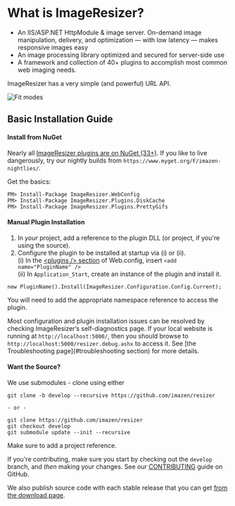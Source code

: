 
# What is ImageResizer?

* An IIS/ASP.NET HttpModule & image server. On-demand image manipulation, delivery, and optimization &mdash; with low latency &mdash; makes responsive images easy
* An image processing library optimized and secured for server-side use
* A framework and collection of 40+ plugins to accomplish most common web imaging needs. 

ImageResizer has a very simple (and powerful) URL API.

![Fit modes](http://z.zr.io/rw/diagrams/resizing-modes.png)

## Basic Installation Guide

#### Install from NuGet

Nearly all [ImageResizer plugins are on NuGet (33+)](https://www.nuget.org/packages?q=nathanaeljones). If you like to live dangerously, try our nightly builds from `https://www.myget.org/F/imazen-nightlies/`.

Get the basics:

```
PM> Install-Package ImageResizer.WebConfig
PM> Install-Package ImageResizer.Plugins.DiskCache
PM> Install-Package ImageResizer.Plugins.PrettyGifs
```

#### Manual Plugin Installation

1. In *your* project, add a reference to the plugin DLL (or project, if you're using the source).
2. Configure the plugin to be installed at startup via (i) or (ii).  
   (i)  In the [&lt;plugins /> section](#config_reference) of Web.config, insert `<add name="PluginName" />`  
   (ii)  In `Application_Start`, create an instance of the plugin and install it.

```
new PluginName().Install(ImageResizer.Configuration.Config.Current);
```

You will need to add the appropriate namespace reference to access the plugin.

Most configuration and plugin installation issues can be resolved by checking ImageResizer’s self-diagnostics page. If your local website is running at `http://localhost:5000/`, then you should browse to `http://localhost:5000/resizer.debug.ashx` to access it. See [the Troubleshooting page](#troubleshooting section) for more details. 

<a name="reference"></a>


#### Want the Source?

We use submodules - clone using either 

```
git clone -b develop --recursive https://github.com/imazen/resizer

- or -

git clone https://github.com/imazen/resizer
git checkout develop
git submodule update --init --recursive

```

Make sure to add a project reference. 

If you're contributing, make sure you start by checking out the `develop` branch, and *then* making your changes. See our  [CONTRIBUTING](https://github.com/imazen/resizer/blob/develop/CONTRIBUTING.md) guide on GitHub.

We also publish source code with each stable release that you can get [from the download page](/download).

